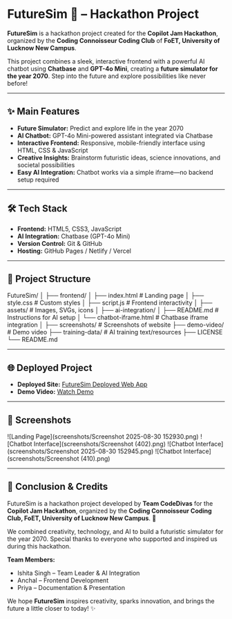 # FutureSim 🚀 – Hackathon Project

**FutureSim** is a hackathon project created for the **Copilot Jam Hackathon**, organized by the **Coding Connoisseur Coding Club** of **FoET, University of Lucknow New Campus**.  

This project combines a sleek, interactive frontend with a powerful AI chatbot using **Chatbase** and **GPT-4o Mini**, creating a **future simulator for the year 2070**. Step into the future and explore possibilities like never before!  

---

## ✨ Main Features

- **Future Simulator:** Predict and explore life in the year 2070  
- **AI Chatbot:** GPT-4o Mini-powered assistant integrated via Chatbase  
- **Interactive Frontend:** Responsive, mobile-friendly interface using HTML, CSS & JavaScript  
- **Creative Insights:** Brainstorm futuristic ideas, science innovations, and societal possibilities  
- **Easy AI Integration:** Chatbot works via a simple iframe—no backend setup required  

---

## 🛠 Tech Stack

- **Frontend:** HTML5, CSS3, JavaScript  
- **AI Integration:** Chatbase (GPT-4o Mini)  
- **Version Control:** Git & GitHub  
- **Hosting:** GitHub Pages / Netlify / Vercel  

---

## 📁 Project Structure

FutureSim/
│
├── frontend/
│ ├── index.html # Landing page
│ ├── style.css # Custom styles
│ ├── script.js # Frontend interactivity
│ ├── assets/ # Images, SVGs, icons
│
├── ai-integration/
│ ├── README.md # Instructions for AI setup
│ └── chatbot-iframe.html # Chatbase iframe integration
│
├── screenshots/ # Screenshots of website
├── demo-video/ # Demo video
├── training-data/ # AI training text/resources
├── LICENSE
└── README.md

---

## 🌐 Deployed Project

- **Deployed Site:** [FutureSim Deployed Web App](https://futuresim.netlify.app/)  
- **Demo Video:** [Watch Demo](https://your-demo-video-link.com)  

---

## 📸 Screenshots

![Landing Page](screenshots/Screenshot 2025-08-30 152930.png)
![Chatbot Interface](screenshots/Screenshot (402).png)
![Chatbot Interface](screenshots/Screenshot 2025-08-30 152945.png)
![Chatbot Interface](screenshots/Screenshot (410).png)

---

## 🎉 Conclusion & Credits

FutureSim is a hackathon project developed by **Team CodeDivas** for the **Copilot Jam Hackathon**, organized by the **Coding Connoisseur Coding Club, FoET, University of Lucknow New Campus**. 🚀  

We combined creativity, technology, and AI to build a futuristic simulator for the year 2070. Special thanks to everyone who supported and inspired us during this hackathon.  

**Team Members:**  
- Ishita Singh – Team Leader & AI Integration  
- Anchal – Frontend Development  
- Priya – Documentation & Presentation  

We hope **FutureSim** inspires creativity, sparks innovation, and brings the future a little closer to today! ✨


